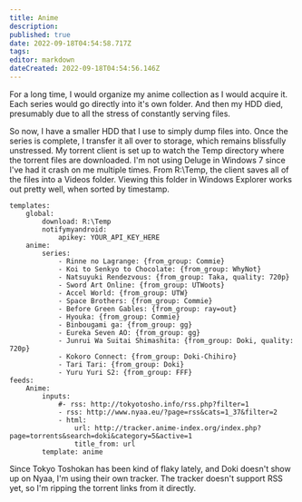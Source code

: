 ```yaml
---
title: Anime
description: 
published: true
date: 2022-09-18T04:54:58.717Z
tags: 
editor: markdown
dateCreated: 2022-09-18T04:54:56.146Z
---
```


For a long time, I would organize my anime collection as I would acquire it.  Each series would go directly into it's own folder.  And then my HDD died, presumably due to all the stress of constantly serving files.

So now, I have a smaller HDD that I use to simply dump files into.  Once the series is complete, I transfer it all over to storage, which remains blissfully unstressed.  My torrent client is set up to watch the Temp directory where the torrent files are downloaded.  I'm not using Deluge in Windows 7 since I've had it crash on me multiple times.  From R:\Temp, the client saves all of the files into a Videos folder.  Viewing this folder in Windows Explorer works out pretty well, when sorted by timestamp.

```
templates:
    global:
        download: R:\Temp
        notifymyandroid:
            apikey: YOUR_API_KEY_HERE
    anime:
        series:
            - Rinne no Lagrange: {from_group: Commie}
            - Koi to Senkyo to Chocolate: {from_group: WhyNot}
            - Natsuyuki Rendezvous: {from_group: Taka, quality: 720p}
            - Sword Art Online: {from_group: UTWoots}
            - Accel World: {from_group: UTW}
            - Space Brothers: {from_group: Commie}
            - Before Green Gables: {from_group: ray=out}
            - Hyouka: {from_group: Commie}
            - Binbougami ga: {from_group: gg}
            - Eureka Seven AO: {from_group: gg}
            - Junrui Wa Suitai Shimashita: {from_group: Doki, quality: 720p}
            - Kokoro Connect: {from_group: Doki-Chihiro}
            - Tari Tari: {from_group: Doki}
            - Yuru Yuri S2: {from_group: FFF}
feeds:
    Anime:
        inputs:
            #- rss: http://tokyotosho.info/rss.php?filter=1
            - rss: http://www.nyaa.eu/?page=rss&cats=1_37&filter=2
            - html: 
                url: http://tracker.anime-index.org/index.php?page=torrents&search=doki&category=5&active=1
                title_from: url
        template: anime
```

Since Tokyo Toshokan has been kind of flaky lately, and Doki doesn't show up on Nyaa, I'm using their own tracker.  The tracker doesn't support RSS yet, so I'm ripping the torrent links from it directly.